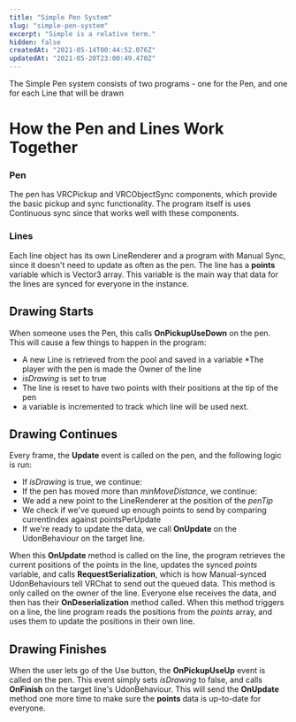 ```yaml
---
title: "Simple Pen System"
slug: "simple-pen-system"
excerpt: "Simple is a relative term."
hidden: false
createdAt: "2021-05-14T00:44:52.076Z"
updatedAt: "2021-05-20T23:00:49.470Z"
---
```

The Simple Pen system consists of two programs - one for the Pen, and one for each Line that will be drawn

# How the Pen and Lines Work Together

### Pen
The pen has VRCPickup and VRCObjectSync components, which provide the basic pickup and sync functionality. The program itself is uses Continuous sync since that works well with these components.

### Lines
Each line object has its own LineRenderer and a program with Manual Sync, since it doesn't need to update as often as the pen. The line has a **points** variable which is Vector3 array. This variable is the main way that data for the lines are synced for everyone in the instance.

## Drawing Starts
When someone uses the Pen, this calls **OnPickupUseDown** on the pen. This will cause a few things to happen in the program:
* A new Line is retrieved from the pool and saved in a variable
*The player with the pen is made the Owner of the line
* *isDrawing* is set to true
* The line is reset to have two points with their positions at the tip of the pen
* a variable is incremented to track which line will be used next.

## Drawing Continues
Every frame, the **Update** event is called on the pen, and the following logic is run:
* If *isDrawing* is true, we continue:
* If the pen has moved more than *minMoveDistance*, we continue:
* We add a new point to the LineRenderer at the position of the *penTip*
* We check if we've queued up enough points to send by comparing currentIndex against pointsPerUpdate
* If we're ready to update the data, we call **OnUpdate** on the UdonBehaviour on the target line.

When this **OnUpdate** method is called on the line, the program retrieves the current positions of the points in the line, updates the synced *points* variable, and calls **RequestSerialization**, which is how Manual-synced UdonBehaviours tell VRChat to send out the queued data. This method is only called on the owner of the line. Everyone else receives the data, and then has their **OnDeserialization** method called. When this method triggers on a line, the line program reads the positions from the *points* array, and uses them to update the positions in their own line.

## Drawing Finishes
When the user lets go of the Use button, the **OnPickupUseUp** event is called on the pen. This event simply sets *isDrawing* to false, and calls **OnFinish** on the target line's UdonBehaviour. This will send the **OnUpdate** method one more time to make sure the **points** data is up-to-date for everyone.
